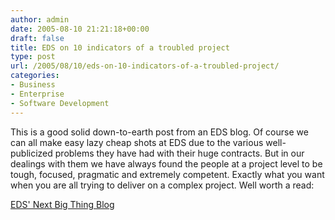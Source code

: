 ```yaml
---
author: admin
date: 2005-08-10 21:21:18+00:00
draft: false
title: EDS on 10 indicators of a troubled project
type: post
url: /2005/08/10/eds-on-10-indicators-of-a-troubled-project/
categories:
- Business
- Enterprise
- Software Development
---
```


This is a good solid down-to-earth post from an EDS blog. Of course we can all make easy lazy cheap shots at EDS due to the various well-publicized problems they have had with their huge contracts. But in our dealings with them we have always found the people at a project level to be tough, focused, pragmatic and extremely competent. Exactly what you want when you are all trying to deliver on a complex project. Well worth a read:

[EDS' Next Big Thing Blog](http://www.eds.com/sites/cs/blogs/eds_next_big_thing_blog/archive/2005/08/10/8064.aspx)

